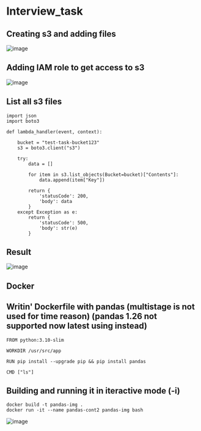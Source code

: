 # Interview_task


## Creating s3 and adding files
![image](https://github.com/lurbaby/interview_task/assets/120603922/754ebf5d-928b-4c17-8da5-e7496ea52ff3)

## Adding IAM role to get access to s3
![image](https://github.com/lurbaby/interview_task/assets/120603922/04dec535-7aaf-4cbb-a9fd-f07c4c955ea4)

## List all s3 files
``` 
import json
import boto3

def lambda_handler(event, context):
    
    bucket = "test-task-bucket123"
    s3 = boto3.client("s3")
    
    try:
        data = []
    
        for item in s3.list_objects(Bucket=bucket)["Contents"]:
            data.append(item["Key"])

        return {
            'statusCode': 200,
            'body': data
        }
    except Exception as e:
        return {
            'statusCode': 500,
            'body': str(e)
        }
```
## Result
![image](https://github.com/lurbaby/interview_task/assets/120603922/37bf82ca-c1f6-401f-a18a-fb56d17fab72)




## Docker

## Writin' Dockerfile with pandas (multistage is not used for time reason) (pandas 1.26 not supported now latest using instead)
```
FROM python:3.10-slim

WORKDIR /usr/src/app

RUN pip install --upgrade pip && pip install pandas

CMD ["ls"]
```
## Building and running it in iteractive mode (-i)
```
docker build -t pandas-img .
docker run -it --name pandas-cont2 pandas-img bash
```
![image](https://github.com/lurbaby/interview_task/assets/120603922/f58ba1c0-2cc7-40a8-9962-dca035389384)


